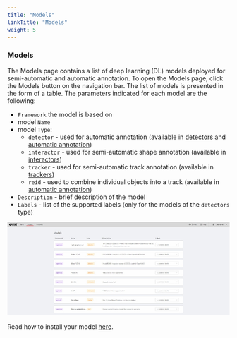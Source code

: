 ```yaml
---
title: "Models"
linkTitle: "Models"
weight: 5
---
```


### Models

The Models page contains a list of deep learning (DL) models deployed for semi-automatic and automatic annotation.
To open the Models page, click the Models button on the navigation bar.
The list of models is presented in the form of a table. The parameters indicated for each model are the following:

- `Framework` the model is based on
- model `Name`
- model `Type`:
  - `detector` - used for automatic annotation (available in [detectors](/docs/for-users/user-guide/advanced/ai-tools/#detectors) and [automatic annotation](#automatic-annotation))
  - `interactor` - used for semi-automatic shape annotation (available in [interactors](/docs/for-users/user-guide/advanced/ai-tools/#interactors))
  - `tracker` - used for semi-automatic track annotation (available in [trackers](/docs/for-users/user-guide/advanced/ai-tools/#trackers))
  - `reid` - used to combine individual objects into a track (available in [automatic annotation](/docs/for-users/user-guide/advanced/automatic-annotation))
- `Description` - brief description of the model
- `Labels` - list of the supported labels (only for the models of the `detectors` type)

![](/images/image099.jpg)

Read how to install your model [here](installation#semi-automatic-and-automatic-annotation).